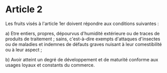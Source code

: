 # Article 2

Les fruits visés à l'article 1er doivent répondre aux conditions suivantes :

a) Etre entiers, propres, dépourvus d'humidité extérieure ou de traces de produits de traitement ; sains, c'est-à-dire exempts d'attaques d'insectes ou de maladies et indemnes de défauts graves nuisant à leur comestibilité ou à leur aspect ;

b) Avoir atteint un degré de développement et de maturité conforme aux usages loyaux et constants du commerce.

